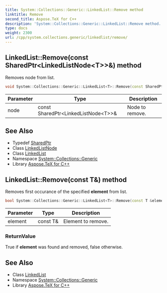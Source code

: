 ```yaml
---
title: System::Collections::Generic::LinkedList::Remove method
linktitle: Remove
second_title: Aspose.TeX for C++
description: 'System::Collections::Generic::LinkedList::Remove method. Removes node from list in C++.'
type: docs
weight: 2300
url: /cpp/system.collections.generic/linkedlist/remove/
---
```

## LinkedList::Remove(const SharedPtr\<LinkedListNode\<T\>\>\&) method


Removes node from list.

```cpp
void System::Collections::Generic::LinkedList<T>::Remove(const SharedPtr<LinkedListNode<T>> &node)
```


| Parameter | Type | Description |
| --- | --- | --- |
| node | const SharedPtr\<LinkedListNode\<T\>\>\& | Node to remove. |

## See Also

* Typedef [SharedPtr](../../../system/sharedptr/)
* Class [LinkedListNode](../../linkedlistnode/)
* Class [LinkedList](../)
* Namespace [System::Collections::Generic](../../)
* Library [Aspose.TeX for C++](../../../)
## LinkedList::Remove(const T\&) method


Removes first occurance of the specified **element** from list.

```cpp
bool System::Collections::Generic::LinkedList<T>::Remove(const T &element) override
```


| Parameter | Type | Description |
| --- | --- | --- |
| element | const T\& | Element to remove. |

### ReturnValue

True if **element** was found and removed, false otherwise.

## See Also

* Class [LinkedList](../)
* Namespace [System::Collections::Generic](../../)
* Library [Aspose.TeX for C++](../../../)
